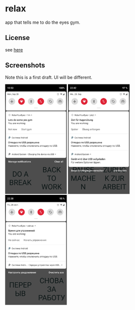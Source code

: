 # relax

app that tells me to do the eyes gym.

## License

see [here](LICENSE.md)

## Screenshots

Note this is a first draft. UI will be different.

<img src="Screenshots/notification_en.png" alt="drawing" width="200"/>
<img src="Screenshots/notification_de.png" alt="drawing" width="200"/>
<img src="Screenshots/notification_ru.png" alt="drawing" width="200"/>
